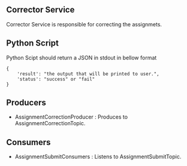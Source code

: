 ## Corrector Service
Corrector Service is responsible for correcting the assignmets.

## Python Script

Python Scipt should return a JSON in stdout in bellow format
```
{
    'result': "the output that will be printed to user.",
    'status': "success" or "fail"
}
```

## Producers

- AssignmentCorrectionProducer : Produces to AssignmentCorrectionTopic. 

## Consumers
 
- AssignmentSubmitConsumers : Listens to AssignmentSubmitTopic. 
